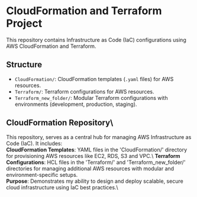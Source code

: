 # CloudFormation and Terraform Project

This repository contains Infrastructure as Code (IaC) configurations using AWS CloudFormation and Terraform.

## Structure
- `CloudFormation/`: CloudFormation templates (`.yaml` files) for AWS resources.
- `Terraform/`: Terraform configurations for AWS resources.
- `Terraform_new_folder/`: Modular Terraform configurations with environments (development, production, staging).
## CloudFormation Repository\
This repository, serves as a central hub for managing AWS Infrastructure as Code (IaC). It includes:\
**CloudFormation Templates**: YAML files in the 'CloudFormation/' directory for provisioning AWS resources like EC2, RDS, S3 and VPC.\ 
**Terraform Configurations**: HCL files in the 'Terraform/' and 'Terraform_new_folder/' directories for managing additional AWS resources with modular and environment-specific setups.\
**Purpose**: Demonstrates my ability to design and deploy scalable, secure cloud infrastructure using IaC best practices.\
